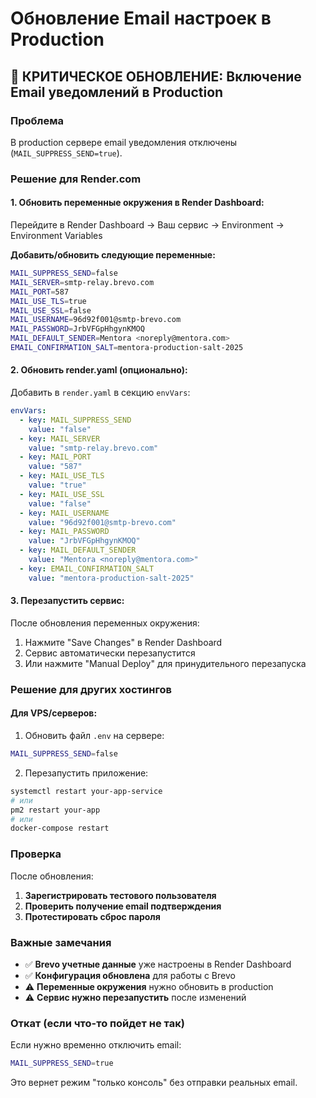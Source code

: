 # Обновление Email настроек в Production

## 🚨 КРИТИЧЕСКОЕ ОБНОВЛЕНИЕ: Включение Email уведомлений в Production

### Проблема
В production сервере email уведомления отключены (`MAIL_SUPPRESS_SEND=true`).

### Решение для Render.com

#### 1. Обновить переменные окружения в Render Dashboard:

Перейдите в Render Dashboard → Ваш сервис → Environment → Environment Variables

**Добавить/обновить следующие переменные:**

```bash
MAIL_SUPPRESS_SEND=false
MAIL_SERVER=smtp-relay.brevo.com
MAIL_PORT=587
MAIL_USE_TLS=true
MAIL_USE_SSL=false
MAIL_USERNAME=96d92f001@smtp-brevo.com
MAIL_PASSWORD=JrbVFGpHhgynKMOQ
MAIL_DEFAULT_SENDER=Mentora <noreply@mentora.com>
EMAIL_CONFIRMATION_SALT=mentora-production-salt-2025
```

#### 2. Обновить render.yaml (опционально):

Добавить в `render.yaml` в секцию `envVars`:

```yaml
envVars:
  - key: MAIL_SUPPRESS_SEND
    value: "false"
  - key: MAIL_SERVER
    value: "smtp-relay.brevo.com"
  - key: MAIL_PORT
    value: "587"
  - key: MAIL_USE_TLS
    value: "true"
  - key: MAIL_USE_SSL
    value: "false"
  - key: MAIL_USERNAME
    value: "96d92f001@smtp-brevo.com"
  - key: MAIL_PASSWORD
    value: "JrbVFGpHhgynKMOQ"
  - key: MAIL_DEFAULT_SENDER
    value: "Mentora <noreply@mentora.com>"
  - key: EMAIL_CONFIRMATION_SALT
    value: "mentora-production-salt-2025"
```

#### 3. Перезапустить сервис:

После обновления переменных окружения:
1. Нажмите "Save Changes" в Render Dashboard
2. Сервис автоматически перезапустится
3. Или нажмите "Manual Deploy" для принудительного перезапуска

### Решение для других хостингов

#### Для VPS/серверов:

1. Обновить файл `.env` на сервере:
```bash
MAIL_SUPPRESS_SEND=false
```

2. Перезапустить приложение:
```bash
systemctl restart your-app-service
# или
pm2 restart your-app
# или
docker-compose restart
```

### Проверка

После обновления:

1. **Зарегистрировать тестового пользователя**
2. **Проверить получение email подтверждения**
3. **Протестировать сброс пароля**

### Важные замечания

- ✅ **Brevo учетные данные** уже настроены в Render Dashboard
- ✅ **Конфигурация обновлена** для работы с Brevo
- ⚠️ **Переменные окружения** нужно обновить в production
- ⚠️ **Сервис нужно перезапустить** после изменений

### Откат (если что-то пойдет не так)

Если нужно временно отключить email:
```bash
MAIL_SUPPRESS_SEND=true
```

Это вернет режим "только консоль" без отправки реальных email.
